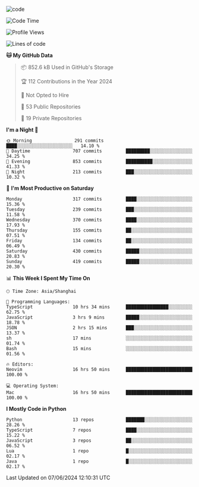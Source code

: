 
<!--
**liuyaanng/liuyaanng** is a ✨ _special_ ✨ repository because its `README.md` (this file) appears on your GitHub profile.

Here are some ideas to get you started:

- 🔭 I’m currently working on ...
- 🌱 I’m currently learning ...
- 👯 I’m looking to collaborate on ...
- 🤔 I’m looking for help with ...
- 💬 Ask me about ...
- 📫 How to reach me: ...
- 😄 Pronouns: ...
- ⚡ Fun fact: ...
-->


![code](https://cdn.jsdelivr.net/gh/liuyaanng/liuyaanng@1.0/code.gif) 

<!--START_SECTION:waka-->
![Code Time](http://img.shields.io/badge/Code%20Time-440%20hrs%2015%20mins-blue)

![Profile Views](http://img.shields.io/badge/Profile%20Views-1-blue)

![Lines of code](https://img.shields.io/badge/From%20Hello%20World%20I%27ve%20Written-14.6%20million%20lines%20of%20code-blue)

**🐱 My GitHub Data** 

> 📦 852.6 kB Used in GitHub's Storage 
 > 
> 🏆 112 Contributions in the Year 2024
 > 
> 🚫 Not Opted to Hire
 > 
> 📜 53 Public Repositories 
 > 
> 🔑 19 Private Repositories 
 > 
**I'm a Night 🦉** 

```text
🌞 Morning                291 commits         ████░░░░░░░░░░░░░░░░░░░░░   14.10 % 
🌆 Daytime                707 commits         █████████░░░░░░░░░░░░░░░░   34.25 % 
🌃 Evening                853 commits         ██████████░░░░░░░░░░░░░░░   41.33 % 
🌙 Night                  213 commits         ███░░░░░░░░░░░░░░░░░░░░░░   10.32 % 
```
📅 **I'm Most Productive on Saturday** 

```text
Monday                   317 commits         ████░░░░░░░░░░░░░░░░░░░░░   15.36 % 
Tuesday                  239 commits         ███░░░░░░░░░░░░░░░░░░░░░░   11.58 % 
Wednesday                370 commits         ████░░░░░░░░░░░░░░░░░░░░░   17.93 % 
Thursday                 155 commits         ██░░░░░░░░░░░░░░░░░░░░░░░   07.51 % 
Friday                   134 commits         ██░░░░░░░░░░░░░░░░░░░░░░░   06.49 % 
Saturday                 430 commits         █████░░░░░░░░░░░░░░░░░░░░   20.83 % 
Sunday                   419 commits         █████░░░░░░░░░░░░░░░░░░░░   20.30 % 
```


📊 **This Week I Spent My Time On** 

```text
🕑︎ Time Zone: Asia/Shanghai

💬 Programming Languages: 
TypeScript               10 hrs 34 mins      ████████████████░░░░░░░░░   62.75 % 
JavaScript               3 hrs 9 mins        █████░░░░░░░░░░░░░░░░░░░░   18.78 % 
JSON                     2 hrs 15 mins       ███░░░░░░░░░░░░░░░░░░░░░░   13.37 % 
sh                       17 mins             ░░░░░░░░░░░░░░░░░░░░░░░░░   01.74 % 
Bash                     15 mins             ░░░░░░░░░░░░░░░░░░░░░░░░░   01.56 % 

🔥 Editors: 
Neovim                   16 hrs 50 mins      █████████████████████████   100.00 % 

💻 Operating System: 
Mac                      16 hrs 50 mins      █████████████████████████   100.00 % 
```

**I Mostly Code in Python** 

```text
Python                   13 repos            ███████░░░░░░░░░░░░░░░░░░   28.26 % 
TypeScript               7 repos             ████░░░░░░░░░░░░░░░░░░░░░   15.22 % 
JavaScript               3 repos             ██░░░░░░░░░░░░░░░░░░░░░░░   06.52 % 
Lua                      1 repo              █░░░░░░░░░░░░░░░░░░░░░░░░   02.17 % 
Java                     1 repo              █░░░░░░░░░░░░░░░░░░░░░░░░   02.17 % 
```




 Last Updated on 07/06/2024 12:10:31 UTC
<!--END_SECTION:waka-->
